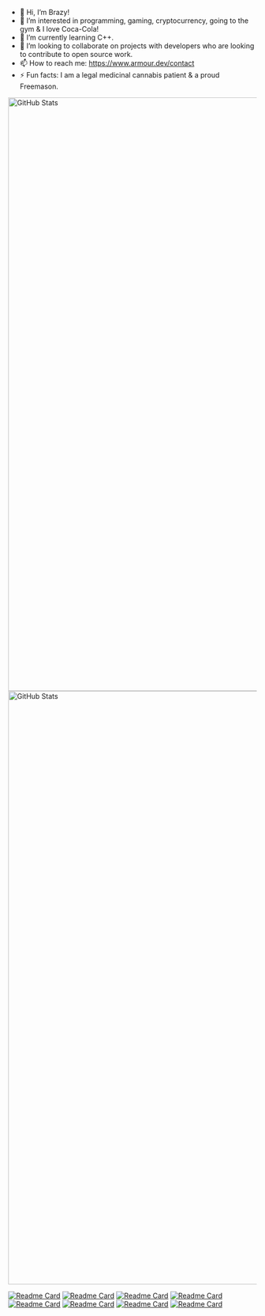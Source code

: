 - 👋 Hi, I’m Brazy!
- 👀 I’m interested in programming, gaming, cryptocurrency, going to the gym & I love Coca-Cola!
- 🌱 I’m currently learning C++.
- 💞️ I’m looking to collaborate on projects with developers who are looking to contribute to open source work.
- 📫 How to reach me: https://www.armour.dev/contact
- ⚡ Fun facts: I am a legal medicinal cannabis patient & a proud Freemason.

<img style="height: 30vh;" src="https://github-readme-stats.vercel.app/api/top-langs/?username=BrazyDevelopment&show_icons=true&theme=holi" alt="GitHub Stats"><img style="height: 30vh;" src="https://github-readme-stats.vercel.app/api?username=BrazyDevelopment&show_icons=true&theme=holi" alt="GitHub Stats">

[![Readme Card](https://github-readme-stats.vercel.app/api/pin/?username=BrazyDevelopment&repo=TradeWise&theme=holi)](https://github.com/BrazyDevelopment/cinescope)
[![Readme Card](https://github-readme-stats.vercel.app/api/pin/?username=BrazyDevelopment&repo=TradeWise&theme=holi)](https://github.com/BrazyDevelopment/TradeWise)
[![Readme Card](https://github-readme-stats.vercel.app/api/pin/?username=BrazyDevelopment&repo=google-translate-discordbot&theme=holi)](https://github.com/BrazyDevelopment/google-translate-discordbot)
[![Readme Card](https://github-readme-stats.vercel.app/api/pin/?username=BrazyDevelopment&repo=nyanobot&theme=holi)](https://github.com/BrazyDevelopment/nyanobot)
[![Readme Card](https://github-readme-stats.vercel.app/api/pin/?username=BrazyDevelopment&repo=ReactLoadingScreen&theme=holi)](https://github.com/BrazyDevelopment/ReactLoadingScreen)
[![Readme Card](https://github-readme-stats.vercel.app/api/pin/?username=BrazyDevelopment&repo=FiveM-PropSpawner&theme=holi)](https://github.com/BrazyDevelopment/FiveM-PropSpawner)
[![Readme Card](https://github-readme-stats.vercel.app/api/pin/?username=BrazyDevelopment&repo=website-template-scraper&theme=holi)](https://github.com/BrazyDevelopment/website-template-scraper)
[![Readme Card](https://github-readme-stats.vercel.app/api/pin/?username=BrazyDevelopment&repo=discord-meme-generator&theme=holi)](https://github.com/BrazyDevelopment/discord-meme-generator)



<!---
BrazyDevelopment/BrazyDevelopment is a ✨ special ✨ repository because its `README.md` (this file) appears on your GitHub profile.
You can click the Preview link to take a look at your changes.
--->
